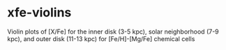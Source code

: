 # xfe-violins
Violin plots of [X/Fe] for the inner disk (3-5 kpc), solar neighborhood (7-9 kpc), and outer disk (11-13 kpc) for [Fe/H]-[Mg/Fe] chemical cells
